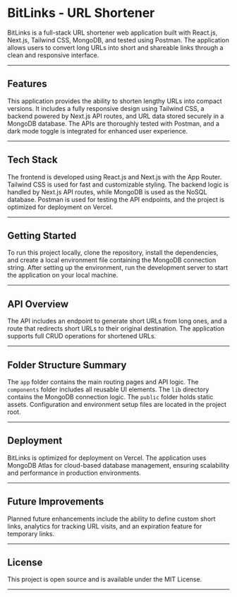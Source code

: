 # BitLinks - URL Shortener

BitLinks is a full-stack URL shortener web application built with React.js, Next.js, Tailwind CSS, MongoDB, and tested using Postman. The application allows users to convert long URLs into short and shareable links through a clean and responsive interface.

---

## Features

This application provides the ability to shorten lengthy URLs into compact versions. It includes a fully responsive design using Tailwind CSS, a backend powered by Next.js API routes, and URL data stored securely in a MongoDB database. The APIs are thoroughly tested with Postman, and a dark mode toggle is integrated for enhanced user experience.

---

## Tech Stack

The frontend is developed using React.js and Next.js with the App Router. Tailwind CSS is used for fast and customizable styling. The backend logic is handled by Next.js API routes, while MongoDB is used as the NoSQL database. Postman is used for testing the API endpoints, and the project is optimized for deployment on Vercel.

---

## Getting Started

To run this project locally, clone the repository, install the dependencies, and create a local environment file containing the MongoDB connection string. After setting up the environment, run the development server to start the application on your local machine.

---

## API Overview

The API includes an endpoint to generate short URLs from long ones, and a route that redirects short URLs to their original destination. The application supports full CRUD operations for shortened URLs.

---

## Folder Structure Summary

The `app` folder contains the main routing pages and API logic. The `components` folder includes all reusable UI elements. The `lib` directory contains the MongoDB connection logic. The `public` folder holds static assets. Configuration and environment setup files are located in the project root.

---

## Deployment

BitLinks is optimized for deployment on Vercel. The application uses MongoDB Atlas for cloud-based database management, ensuring scalability and performance in production environments.

---

## Future Improvements

Planned future enhancements include the ability to define custom short links, analytics for tracking URL visits, and an expiration feature for temporary links.

---

## License

This project is open source and is available under the MIT License.

---
